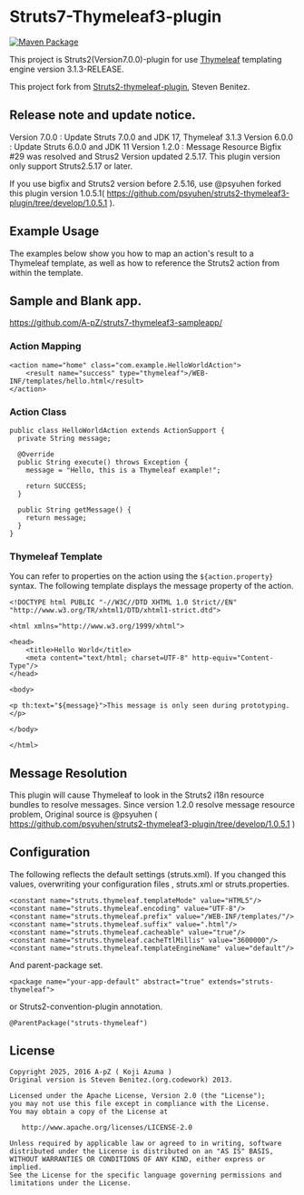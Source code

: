 # Struts7-Thymeleaf3-plugin

[![Maven Package](https://github.com/A-pZ/struts7-thymeleaf3-plugin/actions/workflows/maven-publish.yml/badge.svg)](https://github.com/A-pZ/struts7-thymeleaf3-plugin/actions/workflows/maven-publish.yml)

This project is Struts2(Version7.0.0)-plugin for use [Thymeleaf](http://www.thymeleaf.org) templating engine version 3.1.3-RELEASE.

This project fork from [Struts2-thymeleaf-plugin](https://github.com/codework/struts2-thymeleaf-plugin), Steven Benitez.

## Release note and update notice.

Version 7.0.0 : Update Struts 7.0.0 and JDK 17, Thymeleaf 3.1.3
Version 6.0.0 : Update Struts 6.0.0 and JDK 11
Version 1.2.0 : Message Resource Bigfix #29 was resolved and Strus2 Version updated 2.5.17. This plugin version only support Struts2.5.17 or later.

If you use bigfix and Struts2 version before 2.5.16, use @psyuhen forked this plugin version 1.0.5.1( https://github.com/psyuhen/struts2-thymeleaf3-plugin/tree/develop/1.0.5.1 ).

## Example Usage

The examples below show you how to map an action's result to a Thymeleaf
template, as well as how to reference the Struts2 action from within the template.

## Sample and Blank app.

https://github.com/A-pZ/struts7-thymeleaf3-sampleapp/

### Action Mapping

    <action name="home" class="com.example.HelloWorldAction">
        <result name="success" type="thymeleaf">/WEB-INF/templates/hello.html</result>
    </action>

### Action Class

    public class HelloWorldAction extends ActionSupport {
      private String message;

      @Override
      public String execute() throws Exception {
        message = "Hello, this is a Thymeleaf example!";

        return SUCCESS;
      }

      public String getMessage() {
        return message;
      }
    }

### Thymeleaf Template

You can refer to properties on the action using the `${action.property}` syntax.
The following template displays the message property of the action.

    <!DOCTYPE html PUBLIC "-//W3C//DTD XHTML 1.0 Strict//EN" "http://www.w3.org/TR/xhtml1/DTD/xhtml1-strict.dtd">

    <html xmlns="http://www.w3.org/1999/xhtml">

    <head>
        <title>Hello World</title>
        <meta content="text/html; charset=UTF-8" http-equiv="Content-Type"/>
    </head>

    <body>

    <p th:text="${message}">This message is only seen during prototyping.</p>

    </body>

    </html>

## Message Resolution

This plugin will cause Thymeleaf to look in the Struts2 i18n resource bundles to resolve messages.
Since version 1.2.0 resolve message resource problem, Original source is @psyuhen ( https://github.com/psyuhen/struts2-thymeleaf3-plugin/tree/develop/1.0.5.1 )

## Configuration

The following reflects the default settings (struts.xml).
If you changed this values, overwriting your configuration files , struts.xml or struts.properties.

    <constant name="struts.thymeleaf.templateMode" value="HTML5"/>
    <constant name="struts.thymeleaf.encoding" value="UTF-8"/>
    <constant name="struts.thymeleaf.prefix" value="/WEB-INF/templates/"/>
    <constant name="struts.thymeleaf.suffix" value=".html"/>
    <constant name="struts.thymeleaf.cacheable" value="true"/>
    <constant name="struts.thymeleaf.cacheTtlMillis" value="3600000"/>
    <constant name="struts.thymeleaf.templateEngineName" value="default"/>

And parent-package set.

    <package name="your-app-default" abstract="true" extends="struts-thymeleaf">

or Struts2-convention-plugin annotation.

    @ParentPackage("struts-thymeleaf")

## License

    Copyright 2025, 2016 A-pZ ( Koji Azuma )
    Original version is Steven Benitez.(org.codework) 2013.

    Licensed under the Apache License, Version 2.0 (the "License");
    you may not use this file except in compliance with the License.
    You may obtain a copy of the License at

       http://www.apache.org/licenses/LICENSE-2.0

    Unless required by applicable law or agreed to in writing, software
    distributed under the License is distributed on an "AS IS" BASIS,
    WITHOUT WARRANTIES OR CONDITIONS OF ANY KIND, either express or implied.
    See the License for the specific language governing permissions and
    limitations under the License.
